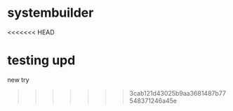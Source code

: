 # systembuilder
<<<<<<< HEAD

testing upd
=======
new try
>>>>>>> 3cab121d43025b9aa3681487b77548371246a45e
